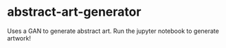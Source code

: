 # abstract-art-generator

Uses a GAN to generate abstract art. Run the jupyter notebook to generate artwork!
